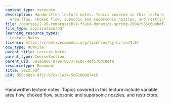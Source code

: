 ```yaml
---
content_type: resource
description: Handwritten lecture notes. Topics covered in this lecture include variable
  area flow, choked flow, subsonic and supersonic nozzles, and restrictors.
file: /courses/2-26-compressible-fluid-dynamics-spring-2004/955c60ebdf2cb7ca1e3a5d82008074c5_lec3.pdf
file_type: application/pdf
learning_resource_types:
- Lecture Notes
license: https://creativecommons.org/licenses/by-nc-sa/4.0/
ocw_type: OCWFile
parent_title: Lecture Notes
parent_type: CourseSection
parent_uid: 3a1e5a66-8796-9673-918c-4ef576dc8ef8
resourcetype: Document
title: lec3.pdf
uid: 955c60eb-df2c-b7ca-1e3a-5d82008074c5
---
```

Handwritten lecture notes. Topics covered in this lecture include variable area flow, choked flow, subsonic and supersonic nozzles, and restrictors.